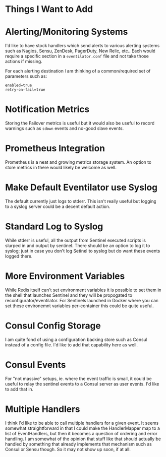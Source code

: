 # Things I Want to Add


# Alerting/Monitoring Systems
I'd like to have stock handlers which send alerts to various alerting systems
such as  Nagios, Sensu, ZenDesk, PagerDuty, New Relic, etc.. Each would require a specific
section in a `eventilator.conf` file and not take those actions if missing.

For each alerting destination I am thinking of a common/required set of
parameters such as:

	enabled=true
	retry-on-fail=true

# Notification Metrics

Storing the Failover metrics is useful but it would also be useful to record
warnings such as `sdown` events and no-good slave events. 

# Prometheus Integration

Prometheus is a neat and growing metrics storage system. An option to store
metrics in there would likely be welcome as well.

# Make Default Eventilator use Syslog

The default currently just logs to stderr. This isn't really useful but logging
to a syslog server could be a decent default action.

# Standard Log to Syslog

While stderr is useful, all the output from Sentinel executed scripts is
slurped in and output by sentinel. There should be an option to log it to
syslog; just in case you don't log Setinel to syslog but do want these events
logged there.


# More Environment Variables

While Redis itself can't set environment variables it is possible to set them
in the shell that launches Sentinel and they will be propogated to
reconfigurator/eventilator. For Sentinels launched in Docker where you can set these environemnt variables per-container this could be quite useful.

# Consul Config Storage

I am quite fond of using a configuration backing store such as Consul instead
of a config file. I'd like to add that capability here as well.

# Consul Events

For "not massive" setups, ie. where the event traffic is small, it could be
useful to relay the sentinel events to a Consul server as user events. I'd like
to add that in.

# Multiple Handlers

I think I'd like to be able to call multiple handlers for a given event. It
seems somewhat straightforward in that I could make the HandlerMapper map to a
list of EventHandlers, but then it becomes a question of ordering and error
handling. I am somewhat of the opinion that stuff like that should actually be
handled by something that already implements that mechanism such as Consul or
Sensu though. So it may not show up soon, if at all.
